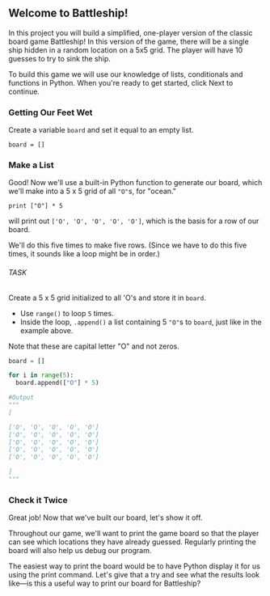 ## Welcome to Battleship!
In this project you will build a simplified, one-player version of the classic board game Battleship! In this version of the game, there will be a single ship hidden in a random location on a 5x5 grid. The player will have 10 guesses to try to sink the ship.

To build this game we will use our knowledge of lists, conditionals and functions in Python. When you're ready to get started, click Next to continue.

### Getting Our Feet Wet
<p>Create a variable <code>board</code> and set it equal to an empty list.</p>

```
board = []
```

### Make a List
<p>Good! Now we'll use a built-in Python function to generate our board, which we'll make into a 5 x 5 grid of all <code>"O"</code>s, for "ocean."</p>

```
print ["O"] * 5
```

<p>will print out <code>['O', 'O', 'O', 'O', 'O']</code>, which is the basis for a row of our board.</p>
<p>We'll do this five times to make five rows. (Since we have to do this five times, it sounds like a loop might be in order.)</p>

###### TASK
<p>Create a 5 x 5 grid initialized to all 'O's and store it in <code>board</code>.</p>

<ul>
<li>Use <code>range()</code> to loop <code>5</code> times.</li>
<li>Inside the loop, <code>.append()</code> a list containing 5 <code>"O"</code>s to <code>board</code>, just like in the example above.</li>
</ul>

<p>Note that these are capital letter "O" and not zeros.</p>

```python
board = []

for i in range(5):
  board.append(["O"] * 5)

#Output 
"""
[

['O', 'O', 'O', 'O', 'O']
['O', 'O', 'O', 'O', 'O']
['O', 'O', 'O', 'O', 'O']
['O', 'O', 'O', 'O', 'O']
['O', 'O', 'O', 'O', 'O']

]
"""
```

### Check it Twice
Great job! Now that we've built our board, let's show it off.

Throughout our game, we'll want to print the game board so that the player can see which locations they have already guessed. Regularly printing the board will also help us debug our program.

The easiest way to print the board would be to have Python display it for us using the print command. Let's give that a try and see what the results look like—is this a useful way to print our board for Battleship?
